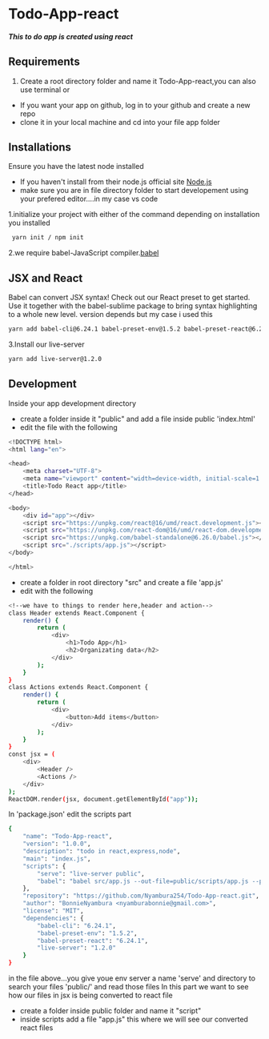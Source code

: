 # Todo-App-react
##### This to do app is created using react 
## Requirements
1. Create a root directory folder and name it Todo-App-react,you can also use terminal
or
- If you want your app on github, log in to your github and create a new repo
- clone it in your local machine and cd into your file app folder

## Installations
Ensure you have the latest node installed 
- If you haven't install from their node.js official site [Node.js](https://nodejs.org/) 
- make sure you are in file directory folder to start developement using your prefered editor....in my case vs code

1.initialize your project with either of the command depending on installation you installed
``` sh
 yarn init / npm init
```
2.we require babel-JavaScript compiler.[babel](https://babeljs.io/)
## JSX and React
Babel can convert JSX syntax! Check out our React preset to get started. Use it together with the babel-sublime package to bring syntax highlighting to a whole new level. version depends but my case i used this
``` sh
yarn add babel-cli@6.24.1 babel-preset-env@1.5.2 babel-preset-react@6.24.1
``` 
3.Install our live-server
``` sh
yarn add live-server@1.2.0
```
## Development
Inside your app development directory
- create a folder inside it "public" and add a file inside public 'index.html'
- edit the file with the following
``` sh
<!DOCTYPE html>
<html lang="en">

<head>
    <meta charset="UTF-8">
    <meta name="viewport" content="width=device-width, initial-scale=1.0">
    <title>Todo React app</title>
</head>

<body>
    <div id="app"></div>
    <script src="https://unpkg.com/react@16/umd/react.development.js"></script>
    <script src="https://unpkg.com/react-dom@16/umd/react-dom.development.js"></script>
    <script src="https://unpkg.com/babel-standalone@6.26.0/babel.js"></script>
    <script src="./scripts/app.js"></script>
</body>

</html>
```
- create a folder in root directory "src" and create a file 'app.js'
- edit with the following
``` sh
<!--we have to things to render here,header and action-->
class Header extends React.Component {
    render() {
        return (
            <div>
                <h1>Todo App</h1>
                <h2>Organizating data</h2>
            </div>
        );
    }
}
class Actions extends React.Component {
    render() {
        return (
            <div>
                <button>Add items</button>
            </div>
        );
    }
}
const jsx = (
    <div>
        <Header />
        <Actions />
    </div>
);
ReactDOM.render(jsx, document.getElementById("app"));
```
In 'package.json' edit the scripts part
``` sh
{
    "name": "Todo-App-react",
    "version": "1.0.0",
    "description": "todo in react,express,node",
    "main": "index.js",
    "scripts": {
        "serve": "live-server public",
        "babel": "babel src/app.js --out-file=public/scripts/app.js --presets=env,react --watch "
    },
    "repository": "https://github.com/Nyambura254/Todo-App-react.git",
    "author": "BonnieNyambura <nyamburabonnie@gmail.com>",
    "license": "MIT",
    "dependencies": {
        "babel-cli": "6.24.1",
        "babel-preset-env": "1.5.2",
        "babel-preset-react": "6.24.1",
        "live-server": "1.2.0"
    }
}
```
in the file above...you give youe env server a name 'serve' and directory to search your files 'public/' and read those files
In this part we want to see how our files in jsx is being converted to react file
- create a folder inside public folder and name it "script"
- inside scripts add a file "app.js" this where we will see our converted react files 





